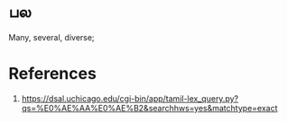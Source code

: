 # பல
Many, several, diverse;


# References
1. https://dsal.uchicago.edu/cgi-bin/app/tamil-lex_query.py?qs=%E0%AE%AA%E0%AE%B2&searchhws=yes&matchtype=exact
